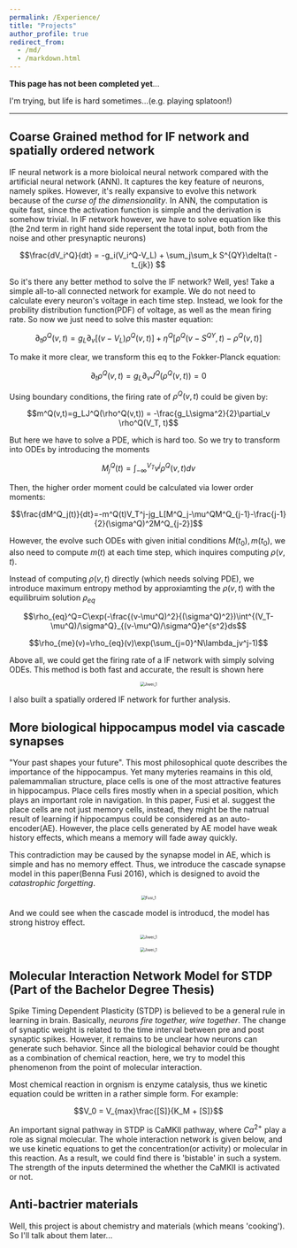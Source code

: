 ```yaml
---
permalink: /Experience/
title: "Projects"
author_profile: true
redirect_from: 
  - /md/
  - /markdown.html
---
```


**This page has not been completed yet**...

I'm trying, but life is hard sometimes...(e.g. playing splatoon!)

---



## Coarse Grained method for IF network and spatially ordered network

IF neural network is a more bioloical neural network compared with the artificial neural network (ANN). It captures the key feature of neurons, namely spikes. However, it's really expansive to evolve this network because of the *curse of the dimensionality*. In ANN, the computation is quite fast, since the activation function is simple and the derivation is somehow trivial. In IF network however, we have to solve equation like this (the 2nd term in right hand side repersent the total input, both from the noise and other presynaptic neurons)

$$\frac{dV_i^Q}{dt} = -g_i(V_i^Q-V_L) + \sum_j\sum_k S^{QY}\delta(t - t_{jk}) $$

So it's there any better method to solve the IF network? Well, yes! Take a simple all-to-all connected network for example. We do not need to calculate every neuron's voltage in each time step. Instead, we look for the probility distribution function(PDF) of voltage, as well as the mean firing rate. So now we just need to solve this master equation:

$$\partial_t \rho^Q(v,t)=g_L\partial_v[(v-V_L)\rho^Q(v,t)]+\eta^Q[\rho^Q(v-S^{QY},t)-\rho^Q(v,t)]$$

To make it more clear, we transform this eq to the Fokker-Planck equation:

$$\partial_t \rho^Q(v,t)=g_L\partial_vJ^Q(\rho^Q(v,t))=0$$

Using boundary conditions, the firing rate of $\rho^Q(v,t)$ could be given by:

$$m^Q(v,t)=g_LJ^Q(\rho^Q(v,t)) = -\frac{g_L\sigma^2}{2}\partial_v \rho^Q(V_T, t)$$

But here we have to solve a PDE, which is hard too. So we try to transform into ODEs by introducing the moments

$$M^Q_j(t)=\int^{V_T}_{-\infty}v^j\rho^Q(v,t)dv$$

Then, the higher order moment could be calculated via lower order moments:

$$\frac{dM^Q_j(t)}{dt}=-m^Q(t)V_T^j-jg_L[M^Q_j-\mu^QM^Q_{j-1}-\frac{j-1}{2}(\sigma^Q)^2M^Q_{j-2}]$$

However, the evolve such ODEs with given initial conditions $M(t_0),m(t_0)$, we also need to compute $m(t)$ at each time step, which inquires computing $\rho(v,t)$. 

Instead of computing $\rho(v,t)$ directly (which needs solving PDE), we introduce maximum entropy method by approxiamting the $\rho(v,t)$ with the equilibruim solution $\rho_{eq}$

$$\rho_{eq}^Q=C\exp(-\frac{(v-\mu^Q)^2}{(\sigma^Q)^2})\int^{(V_T-\mu^Q)/\sigma^Q}_{(v-\mu^Q)/\sigma^Q}e^{s^2}ds$$

$$\rho_{me}(v)=\rho_{eq}(v)\exp(\sum_{j=0}^N\lambda_jv^j-1)$$

Above all, we could get the firing rate of a IF network with simply solving ODEs. This method is both fast and accurate, the result is shown here

<p><center><img src="http://qiuyoungwang.github.io/images/projects/Jiwei_1.png" alt="Jiwei_1" style="zoom: 50%" ></center></p>

I also built a spatially ordered IF network for further analysis.

## More biological hippocampus model via cascade synapses

"Your past shapes your future". This most philosophical quote describes the importance of the hippocampus. Yet many myteries reamains in this old, palemammalian structure, place cells is one of the most attractive features in hippocampus. Place cells fires mostly when in a special position, which plays an important role in navigation. In this paper, Fusi et al. suggest the place cells are not just memory cells, instead, they might be the natrual result of learning if hippocampus could be considered as an auto-encoder(AE). However, the place cells generated by AE model have weak history effects, which means a memory will fade away quickly. 

This contradiction may be caused by the synapse model in AE, which is simple and has no memory effect. Thus, we introduce the cascade synapse model in this paper(Benna Fusi 2016), which is designed to avoid the *catastrophic forgetting*.

<p><center><img src="http://qiuyoungwang.github.io/images/projects/Fusi_1.png" alt="Fusi_1" style="zoom: 50%" ></center></p>

 And we could see when the cascade model is introducd, the model has strong histroy effect.
<p><center><img src="http://qiuyoungwang.github.io/images/projects/Fusi_2.png" alt="Jiwei_1" style="zoom: 50%" ></center></p>
<p><center><img src="http://qiuyoungwang.github.io/images/projects/Fusi_3.png" alt="Jiwei_1" style="zoom: 50%" ></center></p>


## Molecular Interaction Network Model for STDP (Part of the Bachelor Degree Thesis)  

Spike Timing Dependent Plasticity (STDP) is believed to be a general rule in learning in brain. Basically, *neurons fire together, wire together*. The change of synaptic weight is related to the time interval between pre and post synaptic spikes. However, it remains to be unclear how neurons can generate such behavior. Since all the biological behavior could be thought as a combination of chemical reaction, here, we try to model this phenomenon from the point of molecular interaction. 

Most chemical reaction in orgnism is enzyme catalysis, thus we kinetic equation could be written in a rather simple form. For example:

$$V_0 = V_{max}\frac{[S]}{K_M + [S]}$$

An important signal pathway in STDP is CaMKII pathway, where $Ca^{2+}$ play a role as signal molecular. The whole interaction network is given below, and we use kinetic equations to get the concentration(or activity) or molecular in this reaction. As a result,  we could find there is 'bistable' in such a system. The strength of the inputs determined the whether the CaMKII is activated or not.



## Anti-bactrier materials

Well, this project is about chemistry and materials (which means 'cooking'). So I'll talk about them later...



